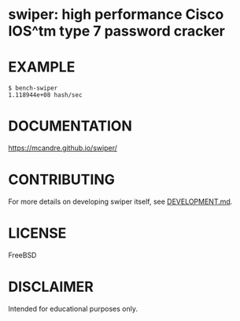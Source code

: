 # swiper: high performance Cisco IOS^tm type 7 password cracker

# EXAMPLE

```console
$ bench-swiper
1.118944e+08 hash/sec
```

# DOCUMENTATION

https://mcandre.github.io/swiper/

# CONTRIBUTING

For more details on developing swiper itself, see [DEVELOPMENT.md](DEVELOPMENT.md).

# LICENSE

FreeBSD

# DISCLAIMER

Intended for educational purposes only.
